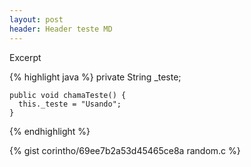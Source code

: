 ```yaml
---
layout: post
header: Header teste MD
---
```

Excerpt


  {% highlight java %}
    private String _teste;

    public void chamaTeste() {
      this._teste = "Usando";
    }
  {% endhighlight %}

{% gist corintho/69ee7b2a53d45465ce8a random.c %}